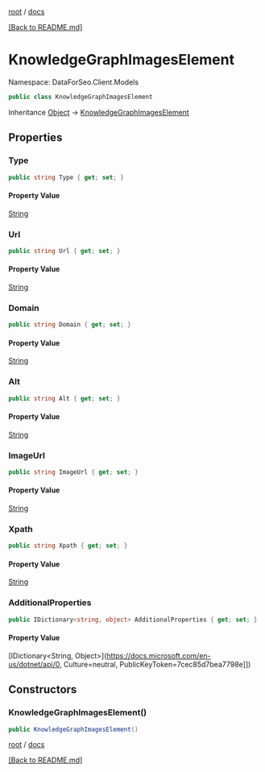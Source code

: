 [root](./../ "root") / [docs](./ "docs")

[[Back to README.md]](./../README.md "[Back to README.md]")

# KnowledgeGraphImagesElement

Namespace: DataForSeo.Client.Models

```csharp
public class KnowledgeGraphImagesElement
```

Inheritance [Object](https://docs.microsoft.com/en-us/dotnet/api/Object) → [KnowledgeGraphImagesElement](./KnowledgeGraphImagesElement.md)

## Properties

### **Type**

```csharp
public string Type { get; set; }
```

#### Property Value

[String](https://docs.microsoft.com/en-us/dotnet/api/String)<br>

### **Url**

```csharp
public string Url { get; set; }
```

#### Property Value

[String](https://docs.microsoft.com/en-us/dotnet/api/String)<br>

### **Domain**

```csharp
public string Domain { get; set; }
```

#### Property Value

[String](https://docs.microsoft.com/en-us/dotnet/api/String)<br>

### **Alt**

```csharp
public string Alt { get; set; }
```

#### Property Value

[String](https://docs.microsoft.com/en-us/dotnet/api/String)<br>

### **ImageUrl**

```csharp
public string ImageUrl { get; set; }
```

#### Property Value

[String](https://docs.microsoft.com/en-us/dotnet/api/String)<br>

### **Xpath**

```csharp
public string Xpath { get; set; }
```

#### Property Value

[String](https://docs.microsoft.com/en-us/dotnet/api/String)<br>

### **AdditionalProperties**

```csharp
public IDictionary<string, object> AdditionalProperties { get; set; }
```

#### Property Value

[IDictionary&lt;String, Object&gt;](https://docs.microsoft.com/en-us/dotnet/api/0, Culture=neutral, PublicKeyToken=7cec85d7bea7798e]])<br>

## Constructors

### **KnowledgeGraphImagesElement()**

```csharp
public KnowledgeGraphImagesElement()
```

[root](./../ "root") / [docs](./ "docs")

[[Back to README.md]](./../README.md "[Back to README.md]")
